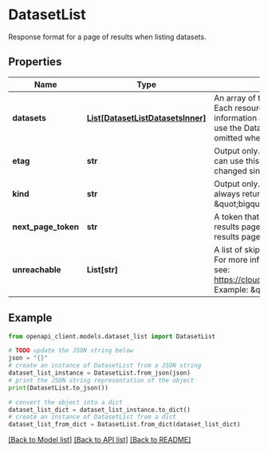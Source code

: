 # DatasetList

Response format for a page of results when listing datasets.

## Properties

Name | Type | Description | Notes
------------ | ------------- | ------------- | -------------
**datasets** | [**List[DatasetListDatasetsInner]**](DatasetListDatasetsInner.md) | An array of the dataset resources in the project. Each resource contains basic information. For full information about a particular dataset resource, use the Datasets: get method. This property is omitted when there are no datasets in the project. | [optional] 
**etag** | **str** | Output only. A hash value of the results page. You can use this property to determine if the page has changed since the last request. | [optional] [readonly] 
**kind** | **str** | Output only. The resource type. This property always returns the value \&quot;bigquery#datasetList\&quot; | [optional] [readonly] [default to 'bigquery#datasetList']
**next_page_token** | **str** | A token that can be used to request the next results page. This property is omitted on the final results page. | [optional] 
**unreachable** | **List[str]** | A list of skipped locations that were unreachable. For more information about BigQuery locations, see: https://cloud.google.com/bigquery/docs/locations. Example: \&quot;europe-west5\&quot; | [optional] 

## Example

```python
from openapi_client.models.dataset_list import DatasetList

# TODO update the JSON string below
json = "{}"
# create an instance of DatasetList from a JSON string
dataset_list_instance = DatasetList.from_json(json)
# print the JSON string representation of the object
print(DatasetList.to_json())

# convert the object into a dict
dataset_list_dict = dataset_list_instance.to_dict()
# create an instance of DatasetList from a dict
dataset_list_from_dict = DatasetList.from_dict(dataset_list_dict)
```
[[Back to Model list]](../README.md#documentation-for-models) [[Back to API list]](../README.md#documentation-for-api-endpoints) [[Back to README]](../README.md)


